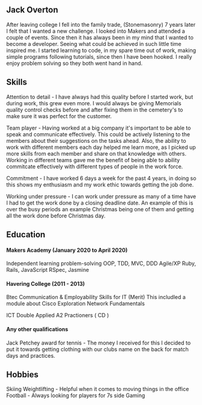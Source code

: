 ## Jack Overton

After leaving college I fell into the family trade, (Stonemasonry) 7 years later I felt that I wanted a new challenge. I looked into Makers and attended a couple of events. Since then it has always been in my mind that I wanted to become a developer. Seeing what could be achieved in such little time inspired me. I started learning to code, in my spare time out of work, making simple programs following tutorials, since then I have been hooked. I really enjoy problem solving so they both went hand in hand.

## Skills

Attention to detail - I have always had this quality before I started work, but during work, this grew even more. I would always be giving Memorials quality control checks before and after fixing them in the cemetery's to make sure it was perfect for the customer.

Team player - Having worked at a big company it's important to be able to speak and communicate effectively. This could be actively listening to the members about their suggestions on the tasks ahead. Also, the ability to work with different members each day helped me learn more, as I picked up more skills from each member and share on that knowledge with others.
 Working in different teams gave me the benefit of being able to ability commitcate effectively with different types of people in the work force. 

Commitment - I have worked 6 days a week for the past 4 years, in doing so this shows my enthusiasm and my work ethic towards getting the job done. 

Working under pressure - I can work under pressure as many of a time have I had to get the work done by a closing deadline date. An example of this is over the busy periods an example Christmas being one of them and getting all the work done before Christmas day. 


## Education

#### Makers Academy (January 2020 to April 2020)

Independent learning
problem-solving
OOP, TDD, MVC, DDD
Agile/XP
Ruby, Rails, JavaScript
RSpec, Jasmine


#### Havering College (2011 - 2013)

Btec Communication  & Employability Skills for IT  (Merit)
This includled a module about Cisco Exploration Network Fundamentals   

ICT Double Applied A2   Practioners                ( CD  )



#### Any other qualifications

Jack Petchey award for tennis - The money I received for this I decided to put it towards getting clothing with our clubs name on the back for match days and practices.

## Hobbies
Skiing 
Weightlifting - Helpful when it comes to moving things in the office 
Football - Always looking for players for 7s side 
Gaming


